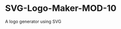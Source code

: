 # SVG-Logo-Maker-MOD-10
A logo generator using SVG
<!-- 
It seems like you have a project directory structure for an Object-oriented programming challenge that involves creating an SVG Logo maker. While the provided structure is quite detailed, here are some additional details you might consider including in your project:

License File (LICENSE): If you plan to open-source your project, consider including a license file to specify how others can use and distribute your code.

Documentation (e.g., docs/): You might want to create a folder for additional documentation, such as usage instructions, API documentation, or design decisions. This can be helpful for both yourself and others who work on or with your project.

Configuration Files (e.g., .editorconfig): If you're using specific coding styles or editor configurations, you can include configuration files for tools like EditorConfig, ESLint, or Prettier to maintain code consistency.

Dependencies (e.g., package-lock.json or yarn.lock): When you're using Node.js and npm or Yarn, it's common to have lock files that specify the exact versions of your project's dependencies.

Testing Framework Setup (e.g., jest.config.js): If you're using a testing framework like Jest, you might have a configuration file (e.g., jest.config.js) to specify testing options.

Environment Variables (e.g., .env): If your project relies on environment variables for configuration, you may include a sample .env file or document the required variables.

Build Scripts (e.g., build.js): If your project requires a build process (e.g., transpilation, minification), you may include build scripts or configuration files.

Version Control System (e.g., .git/): While you have a .gitignore file, the .git folder itself represents that your project is under version control. Make sure to initialize a Git repository if you haven't already.

Continuous Integration (CI) Configuration (e.g., .travis.yml): If you're using a CI service like Travis CI, you might include a configuration file that specifies how your project should be tested and deployed.

Project-specific Folders (e.g., assets/ or public/): If your project involves additional assets like images, styles, or public files, you may create folders to organize them.

These details can provide a more comprehensive and organized structure for your project, making it easier to work on and collaborate with others. The specific files and folders you add may depend on the project's complexity and your development workflow. -->


<!-- The folder you're seeing, lib/, is typically used to store code files related to classes or functions. It's a common convention in programming projects to create a lib (short for "library") directory to organize your code.

Here's what you might expect to find inside a lib/ folder:

Class Definitions: This folder often contains JavaScript or other programming language files that define classes. In your specific project, you mentioned shapes.js, which likely contains class definitions for shapes such as Triangle, Circle, and Square. These classes would have methods and properties that define the behavior and characteristics of these shapes.

Function Definitions: In addition to classes, the lib/ folder might contain files with function definitions. These functions can be used throughout your project to perform specific tasks or calculations.

Utility Code: It's common to put utility functions and helper functions in the lib/ folder. These functions are used to perform common tasks that are needed across different parts of your project.

Test Files: As you mentioned, there's a shapes.test.js file in your lib/ folder. This is where you'd typically write tests for the classes or functions defined in your project. Testing is important to ensure that your code works as expected and to catch any bugs or regressions.

The lib/ folder, with its classes, functions, and tests, is a fundamental part of many software projects. It helps organize your codebase, making it easier to manage and maintain as your project grows. -->